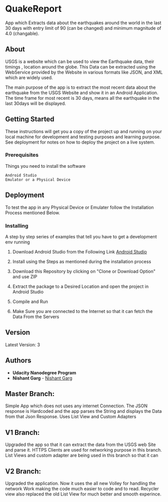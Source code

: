 # QuakeReport
App which Extracts data about the earthquakes around the world in the last 30 days with entry limit of 90 (can be changed) and minimum magnitude of 4.0 (changable).

## About

USGS is a website which can be used to view the Earthquake data, their timings , location around the globe.
This Data can be extracted using the WebService provided by the Website in various formats like JSON, and XML
which are widely used.

The main purpose of the app is to extract the most recent data about the earthquake from the USGS Website
and show it in an Android Application. The time frame for most recent is 30 days, means all the earthquake
in the last 30days will be displayed.


## Getting Started

These instructions will get you a copy of the project up and running on your local machine for development and testing purposes and learning purpose. See deployment for notes on how to deploy the project on a live system.

### Prerequisites

Things you need to install the software

```
Android Studio
Emulator or a Physical Device
```

## Deployment

To test the app in any Physical Device or Emulater follow the Installation Process mentioned Below.

### Installing

A step by step series of examples that tell you have to get a development env running

1. Download Android Studio from the Following Link
[Android Studio](https://developer.android.com/studio/index.html)

2. Install using the Steps as mentioned during the installation process

3. Download this Repository by clicking on "Clone or Download Option" and use ZIP

4. Extract the package to a Desired Location and open the project in Android Studio

5. Compile and Run

6. Make Sure you are connected to the Internet so that it can fetch the Data From the Servers

## Version

Latest Version: 3
## Authors
* **Udacity Nanodegree Program**
* **Nishant Garg**  - [Nishant Garg](https://github.com/GargNishant)

## Master Branch:          
Simple App which does not uses any internet Connection. The JSON response is Hardcoded and the app parses the String and displays the Data from that Json Response. Uses List View and Custom Adapters

## V1 Branch:    
Upgraded the app so that it can extract the data from the USGS web Site and parse it. HTTPS Clients are used for networking purpose in this branch. List Views and custom adapter are being used in this branch so that it can 

## V2 Branch:
Upgraded the application. Now it uses the all new Volley for handling the network Work making the code much easier to code and to read. Recycler view also replaced the old List View for much better and smooth experince.

